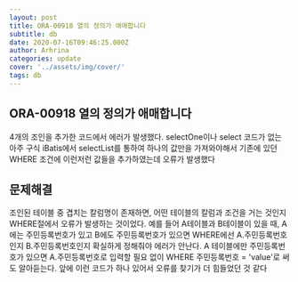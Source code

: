 ```yaml
---
layout: post
title: ORA-00918 열의 정의가 애매합니다
subtitle: db
date: 2020-07-16T09:46:25.000Z
author: Arhrina
categories: update
cover: '../assets/img/cover/'
tags: db
---
```


## ORA-00918 열의 정의가 애매합니다

4개의 조인을 추가한 코드에서 에러가 발생했다. selectOne이나 select 코드가 없는 아주 구식 iBatis에서 selectList를 통하여 하나의 값만을 가져와야해서 기존에 있던 WHERE 조건에 이런저런 값들을 추가하였는데 오류가 발생했다

## 문제해결

조인된 테이블 중 겹치는 칼럼명이 존재하면, 어떤 테이블의 칼럼과 조건을 거는 것인지 WHERE절에서 오류가 발생하는 것이었다. 예를 들어 A테이블과 B테이블이 있을 때, A에는 주민등록번호가 있고 B에도 주민등록번호가 있으면 WHERE에선 A.주민등록번호인지 B.주민등록번호인지 확실하게 정해줘야 에러가 안난다. A 테이블에만 주민등록번호가 있으면 A.주민등록번호로 입력할 필요 없이 WHERE 주민등록번호 = 'value'로 써도 알아듣는다. 앞에 이런 코드가 하나 있어서 오류를 찾기가 더 힘들었던 것 같다